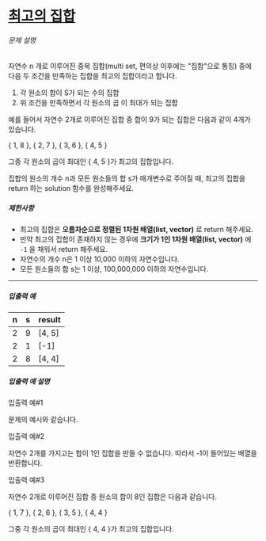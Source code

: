 # [최고의 집합](https://school.programmers.co.kr/learn/courses/30/lessons/12938)


###### 문제 설명


자연수 n 개로 이루어진 중복 집합(multi set, 편의상 이후에는 "집합"으로 통칭) 중에 다음 두 조건을 만족하는 집합을 최고의 집합이라고 합니다.


1. 각 원소의 합이 S가 되는 수의 집합
2. 위 조건을 만족하면서 각 원소의 곱 이 최대가 되는 집합


예를 들어서 자연수 2개로 이루어진 집합 중 합이 9가 되는 집합은 다음과 같이 4개가 있습니다.  

{ 1, 8 }, { 2, 7 }, { 3, 6 }, { 4, 5 }  

그중 각 원소의 곱이 최대인 { 4, 5 }가 최고의 집합입니다.


집합의 원소의 개수 n과 모든 원소들의 합 s가 매개변수로 주어질 때, 최고의 집합을 return 하는 solution 함수를 완성해주세요.


##### 제한사항


* 최고의 집합은 **오름차순으로 정렬된 1차원 배열(list, vector)** 로 return 해주세요.
* 만약 최고의 집합이 존재하지 않는 경우에 **크기가 1인 1차원 배열(list, vector)** 에 `-1` 을 채워서 return 해주세요.
* 자연수의 개수 n은 1 이상 10,000 이하의 자연수입니다.
* 모든 원소들의 합 s는 1 이상, 100,000,000 이하의 자연수입니다.




---


##### 입출력 예




| n | s | result |
| --- | --- | --- |
| 2 | 9 | \[4, 5] |
| 2 | 1 | \[\-1] |
| 2 | 8 | \[4, 4] |


##### 입출력 예 설명


입출력 예\#1  

문제의 예시와 같습니다.


입출력 예\#2  

자연수 2개를 가지고는 합이 1인 집합을 만들 수 없습니다. 따라서 \-1이 들어있는 배열을 반환합니다.


입출력 예\#3  

자연수 2개로 이루어진 집합 중 원소의 합이 8인 집합은 다음과 같습니다.


{ 1, 7 }, { 2, 6 }, { 3, 5 }, { 4, 4 }


그중 각 원소의 곱이 최대인 { 4, 4 }가 최고의 집합입니다.



